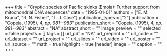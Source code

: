 +++
title = "Cryptic species of Pacific skinks (Emoia): Further support from mitochondrial DNA sequences"
date = "1995-01-01"
authors = ["E. M. Bruna", "R. N. Fisher", "T. J. Case"]
publication_types = ["2"]
publication = "Copeia, (1995), 4, _pp. 981--983_"
publication_short = "Copeia, (1995), 4, _pp. 981--983_"
abstract = "NA"
abstract_short = ""
image_preview = ""
selected = false
projects = []
tags = []
url_pdf = "NA"
url_preprint = ""
url_code = ""
url_dataset = ""
url_project = ""
url_slides = ""
url_video = ""
url_poster = ""
url_source = ""
math = true
highlight = true
[header]
image = ""
caption = ""
+++
